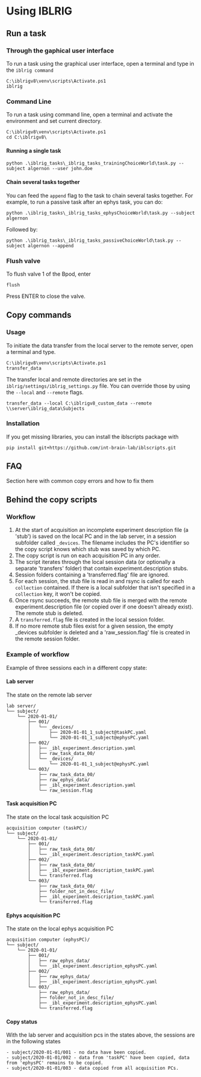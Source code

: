 # Using IBLRIG

## Run a task
### Through the gaphical user interface

To run a task using the graphical user interface, open a terminal and type in the `iblrig command`

    C:\iblrigv8\venv\scripts\Activate.ps1
    iblrig

### Command Line
To run a task using command line, open a terminal and activate the environment and set current directory.

    C:\iblrigv8\venv\scripts\Activate.ps1
    cd C:\iblrigv8\

#### Running a single task

    python .\iblrig_tasks\_iblrig_tasks_trainingChoiceWorld\task.py --subject algernon --user john.doe

#### Chain several tasks together
You can feed the `append` flag to the task to chain several tasks together.  For example, to run a passive task after an ephys task, you can do:

    python .\iblrig_tasks\_iblrig_tasks_ephysChoiceWorld\task.py --subject algernon

Followed by:

    python .\iblrig_tasks\_iblrig_tasks_passiveChoiceWorld\task.py --subject algernon --append


### Flush valve

To flush valve 1 of the Bpod, enter

    flush

Press ENTER to close the valve.

## Copy commands

### Usage

To initiate the data transfer from the local server to the remote server, open a terminal and type.

    C:\iblrigv8\venv\scripts\Activate.ps1
    transfer_data

The transfer local and remote directories are set in the `iblrig/settings/iblrig_settings.py` file.
You can override those by using the `--local` and `--remote` flags.

    transfer_data --local C:\iblrigv8_custom_data --remote \\server\iblrig_data\Subjects



### Installation
If you get missing libraries, you can install the iblscripts package with

    pip install git+https://github.com/int-brain-lab/iblscripts.git



## FAQ
Section here with common copy errors and how to fix them

## Behind the copy scripts

### Workflow
1. At the start of acquisition an incomplete experiment description file (a 'stub') is saved on
the local PC and in the lab server, in a session subfolder called `_devices`.  The filename
includes the PC's identifier so the copy script knows which stub was saved by which PC.
2. The copy script is run on each acquisition PC in any order.
3. The script iterates through the local session data (or optionally a separate 'transfers'
folder) that contain experiment.description stubs.
4. Session folders containing a 'transferred.flag' file are ignored. 
5. For each session, the stub file is read in and rsync is called for each `collection`
contained.  If there is a local subfolder that isn't specified in a `collection` key, it won't
be copied.
6. Once rsync succeeds, the remote stub file is merged with the remote experiment.description
file (or copied over if one doesn't already exist).  The remote stub is deleted. 
7. A `transferred.flag` file is created in the local session folder.
8. If no more remote stub files exist for a given session, the empty _devices subfolder is
deleted and a 'raw_session.flag' file is created in the remote session folder.

### Example of workflow
Example of three sessions each in a different copy state:

#### Lab server
The state on the remote lab server
```
lab server/
└── subject/
    └── 2020-01-01/
        ├── 001/
        │   └── _devices/
        │       ├── 2020-01-01_1_subject@taskPC.yaml
        │       └── 2020-01-01_1_subject@ephysPC.yaml
        ├── 002/
        │   ├── _ibl_experiment.description.yaml
        │   ├── raw_task_data_00/
        │   └── _devices/
        │       └── 2020-01-01_1_subject@ephysPC.yaml
        └── 003/
            ├── raw_task_data_00/
            ├── raw_ephys_data/
            ├── _ibl_experiment.description.yaml
            └── raw_session.flag
```

#### Task acquisition PC
The state on the local task acquisition PC
```
acquisition computer (taskPC)/
└── subject/
    └── 2020-01-01/
        ├── 001/
        │   ├── raw_task_data_00/
        │   └── _ibl_experiment.description_taskPC.yaml
        ├── 002/
        │   ├── raw_task_data_00/
        │   ├── _ibl_experiment.description_taskPC.yaml
        │   └── transferred.flag
        └── 003/
            ├── raw_task_data_00/
            ├── folder_not_in_desc_file/
            ├── _ibl_experiment.description_taskPC.yaml
            └── transferred.flag
```
#### Ephys acquisition PC
The state on the local ephys acquisition PC
```
acquisition computer (ephysPC)/
└── subject/
    └── 2020-01-01/
        ├── 001/
        │   ├── raw_ephys_data/
        │   └── _ibl_experiment.description_ephysPC.yaml
        ├── 002/
        │   ├── raw_ephys_data/
        │   ├── _ibl_experiment.description_ephysPC.yaml
        └── 003/
            ├── raw_ephys_data/
            ├── folder_not_in_desc_file/
            ├── _ibl_experiment.description_ephysPC.yaml
            └── transferred.flag
```

#### Copy status
With the lab server and acquisition pcs in the states above, the sessions are in the following
states
```
- subject/2020-01-01/001 - no data have been copied.
- subject/2020-01-01/002 - data from 'taskPC' have been copied, data from 'ephysPC' remains to be copied.
- subject/2020-01-01/003 - data copied from all acquisition PCs.
```